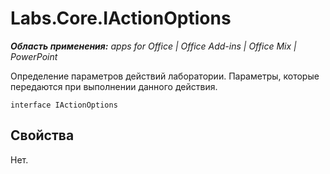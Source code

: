 
# Labs.Core.IActionOptions

 _**Область применения:** apps for Office | Office Add-ins | Office Mix | PowerPoint_

Определение параметров действий лаборатории. Параметры, которые передаются при выполнении данного действия.

```
interface IActionOptions
```


## Свойства

Нет.

